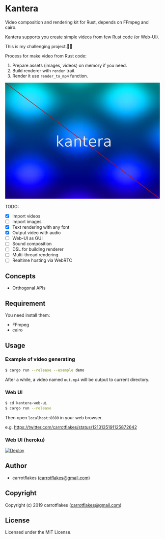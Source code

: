 # Kantera
Video composition and rendering kit for Rust, depends on FFmpeg and cairo.

Kantera supports you create simple videos from few Rust code (or Web-UI).

This is my challenging project.💪😬

Process for make video from Rust code:
1. Prepare assets (images, videos) on memory if you need.
1. Build renderer with `render` trait.
1. Render it use `render_to_mp4` function.

![kantera-logo](out.jpg)

TODO:

- [x] Import videos
- [ ] Import images
- [x] Text rendering with any font
- [x] Output video with audio
- [ ] Web-UI as GUI
- [ ] Sound composition
- [ ] DSL for building renderer
- [ ] Multi-thread rendering
- [ ] Realtime hosting via WebRTC

## Concepts
- Orthogonal APIs

## Requirement

You need install them:

- FFmpeg
- cairo

## Usage
### Example of video generating

``` sh
$ cargo run --release --example demo
```

After a while, a video named `out.mp4` will be output to current directory.

### Web UI

``` sh
$ cd kantera-web-ui
$ cargo run --release
```

Then open `localhost:8080` in your web browser.

e.g. https://twitter.com/carrotflakes/status/1213135191125872642

### Web UI (heroku)

[![Deploy](https://www.herokucdn.com/deploy/button.png)](https://heroku.com/deploy)

## Author

* carrotflakes (carrotflakes@gmail.com)

## Copyright

Copyright (c) 2019 carrotflakes (carrotflakes@gmail.com)

## License

Licensed under the MIT License.
